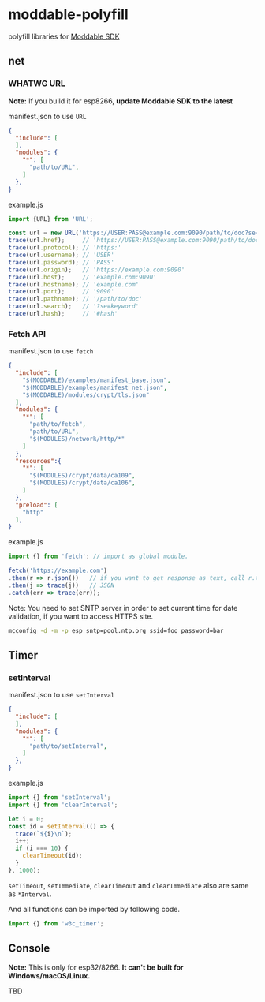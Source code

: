 # moddable-polyfill
polyfill libraries for [Moddable SDK](https://github.com/Moddable-OpenSource/moddable)

## net
### WHATWG URL

**Note:** If you build it for esp8266, **update Moddable SDK to the latest**

manifest.json to use `URL`
```json
{
  "include": [
  ],
  "modules": {
    "*": [
      "path/to/URL",
    ]
  },
}

```

example.js
```js
import {URL} from 'URL';

const url = new URL('https://USER:PASS@example.com:9090/path/to/doc?se=keyword#hash');
trace(url.href);     // 'https://USER:PASS@example.com:9090/path/to/doc?se=keyword#hash'
trace(url.protocol); // 'https:'
trace(url.username); // 'USER'
trace(url.password); // 'PASS'
trace(url.origin);   // 'https://example.com:9090'
trace(url.host);     // 'example.com:9090'
trace(url.hostname); // 'example.com'
trace(url.port);     // '9090'
trace(url.pathname); // '/path/to/doc'
trace(url.search);   // '?se=keyword'
trace(url.hash);     // '#hash'
```

### Fetch API

manifest.json to use `fetch`
```json
{
  "include": [
    "$(MODDABLE)/examples/manifest_base.json",
    "$(MODDABLE)/examples/manifest_net.json",
    "$(MODDABLE)/modules/crypt/tls.json"
  ],
  "modules": {
    "*": [
      "path/to/fetch",
      "path/to/URL",
      "$(MODULES)/network/http/*"
    ]
  },
  "resources":{
    "*": [
      "$(MODULES)/crypt/data/ca109",
      "$(MODULES)/crypt/data/ca106",
    ]
  },
  "preload": [
    "http"
  ],
}
```

example.js
```js
import {} from 'fetch'; // import as global module.

fetch('https://example.com')
.then(r => r.json())   // if you want to get response as text, call r.text()
.then(j => trace(j))   // JSON
.catch(err => trace(err));
```

Note: You need to set SNTP server in order to set current time for date validation, if you want to access HTTPS site.
```sh
mcconfig -d -m -p esp sntp=pool.ntp.org ssid=foo password=bar
```

## Timer
### setInterval

manifest.json to use `setInterval`
```json
{
  "include": [
  ],
  "modules": {
    "*": [
      "path/to/setInterval",
    ]
  },
}

```

example.js
```js
import {} from 'setInterval';
import {} from 'clearInterval';

let i = 0;
const id = setInterval(() => {
  trace(`${i}\n`);
  i++;
  if (i === 10) {
    clearTimeout(id);
  }
}, 1000);

```

`setTimeout`, `setImmediate`, `clearTimeout` and `clearImmediate` also are same as `*Interval`.

And all functions can be imported by following code.

```js
import {} from 'w3c_timer';

```

## Console
**Note:** This is only for esp32/8266. **It can't be built for Windows/macOS/Linux.**

TBD

